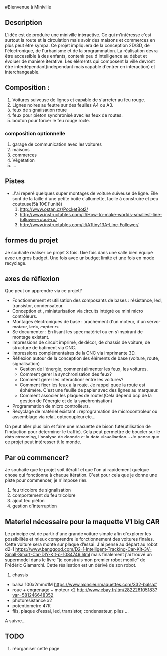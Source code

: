 #Bienvenue à Miniville

## Description

L'idée est de produire une miniville interactive. Ce qui m'intéresse c'est surtout la route et la circulation mais avoir des maisons et commerces en plus peut être sympa. 
Ce projet impliquera de la conception 2D/3D, de l'électronique, de l'urbanisme et de la programmation. La réalisation devra être accessible à des enfants, contenir peu d'intelligence au début et évoluer de maniere iterative. Les éléments qui composent la ville devront être interdépendant(indépendant mais capable d'entrer en interaction) et interchangeable.

## Composition :

1. Voitures suiveuse de lignes et capable de s'arreter au feu rouge.
1. Lignes noires au feutre sur des feuilles A4 ou A3.
1. feux de signalisation route
1. feux pour pieton synchronisé avec les feux de routes.
1. bouton pour forcer le feu rouge route.

### composition optionnelle

1. garage de communication avec les voitures
1. maisons
1. commerces
1. Végétation
1. ...

## Pistes

* J'ai reperé quelques super montages de voiture suiveuse de ligne. Elle sont de la taille d'une petite boite d'allumette, facile à construire et peu couteuse(5à 10€ l'unité)
  1. http://www.ostan.cz/PocketBot2/
  1. http://www.instructables.com/id/How-to-make-worlds-smallest-line-follower-robot-ro/
  1. http://www.instructables.com/id/ATtiny13A-Line-Follower/

## formes du projet

Je souhaite réaliser ce projet 3 fois. Une fois dans une salle bien équipé avec un gros budget. Une fois avec un budget limité et une fois en mode recyclage.

## axes de réflexion

Que peut on apprendre via ce projet?
  * Fonctionnement et utilisation des composants de bases : résistance, led, transistor, condensateur.
  * Conception et , miniaturisation via circuits intégré ou mini micro contrôleurs.
  * Montages électroniques de base : brachement d'un moteur, d'un servo-moteur, leds, capteurs.
  * Se documenter : En lisant les spec matériel ou en s'inspirant de montage existant.
  * Impressions de circuit imprimé, de décor, de chassis de voiture, de structure de batiment via CNC.
  * Impressions complémentaires de la CNC via imprimante 3D.
  * Réflexion autour de la conception des éléments de base (voiture, route, signalisation)
    * Gestion de l'énergie, comment alimenter les feux, les voitures.
    * Comment gerer la synchronisation des feux?
    * Comment gerer les interactions entre les voitures?
    * Comment fixer les feux à la route. Je rappel quee la route est éphémère. C'est une feuille de papier avec des lignes au marqueur.
    * Comment associer les plaques de routes(Cela dépend bcp de la gestion de l'énergie et de la synchronisation)
  * Programmation de micro controlleurs.
  * Recyclage de matériel existant : reprogramation de microcontroleur ou assemblage via relai, optocoupleur etc...

  On peut aller plus loin et faire une maquette de bison futé(utilisation de l'induction pour determiner le traffic). Cela peut permettre de boucler sur le data streaming, l'analyse de donnée et la data visualisation...  Je pense que ce projet peut intéresser tt le monde.

## Par où commencer?

Je souhaite que le projet soit itératif et que l'on ai rapidement quelque chose qui fonctionne à chaque itération.
C'est pour cela que je donne une piste pour commencer, je n'impose rien.

1. feu tricolore de signalisation
1. comportement du feu tricolore
1. ajout feu piéton
1. gestion d'interruption

## Materiel nécessaire pour la maquette V1 big CAR

  Le principe est de partir d'une grande voiture simple afin d'explorer les possibilités et mieux comprendre le fonctionnement des voitures finales. Cette voiture sera monté sur plaque d'essai. J'ai pensé au départ au robot d2-1 https://www.banggood.com/D2-1-Intelligent-Tracking-Car-Kit-3V-Small-Smart-Car-DIY-Kit-p-1084749.html mais finalement j'ai trouvé un supermodel dans le livre "je construis mon premier robot mobile" de Frédéric Giamarchi. Cette réalisation est un dérivé de son robot. 

1. chassis
  * balsa 100x2mmx1M https://www.monsieurmaquettes.com/332-balsa#
  * roue + engrenage + moteur x2 http://www.ebay.fr/itm/282226105183?var=581246648352
  * photoresistance x2
  * potentiometre 47K
  * fils, plaque d'essai, led, transistor, condensateur, piles ...

  A suivre...
  
  
## TODO

1. réorganiser cette page
